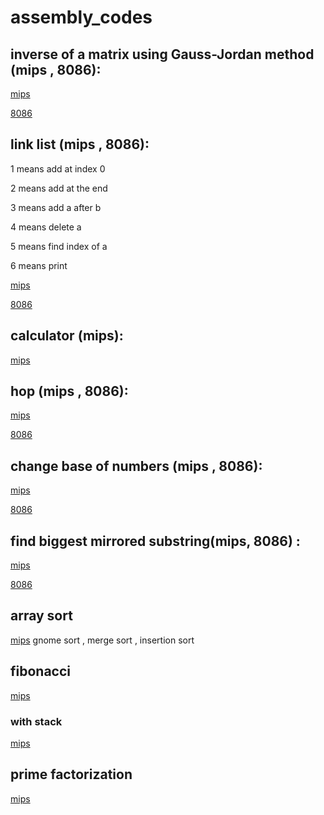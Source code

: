 # assembly_codes

##  inverse of a matrix using Gauss-Jordan method (mips , 8086):
[mips](https://github.com/zahrayousefijamarani/assembly_codes/blob/master/1_mips.asm)

[8086](https://github.com/zahrayousefijamarani/assembly_codes/blob/master/1_8086.asm)

## link list (mips , 8086):
1 means add at index 0

2 means add at the end

3 means add a after b

4 means delete a 

5 means find index of a

6 means print

[mips](https://github.com/zahrayousefijamarani/assembly_codes/blob/master/4_mips.asm)

[8086](https://github.com/zahrayousefijamarani/assembly_codes/blob/master/4_8086.asm)

## calculator (mips):
[mips](https://github.com/zahrayousefijamarani/assembly_codes/blob/master/5_mips.asm)

## hop (mips , 8086):
[mips](https://github.com/zahrayousefijamarani/assembly_codes/blob/master/7_mips.asm)

[8086](https://github.com/zahrayousefijamarani/assembly_codes/blob/master/7_8086.asm)

## change base of numbers (mips , 8086):
[mips](https://github.com/zahrayousefijamarani/assembly_codes/blob/master/7_mips.asm)

[8086](https://github.com/zahrayousefijamarani/assembly_codes/blob/master/7_8086.asm)

## find biggest mirrored substring(mips, 8086) :
[mips](https://github.com/zahrayousefijamarani/assembly_codes/blob/master/7_mips.asm)

[8086](https://github.com/zahrayousefijamarani/assembly_codes/blob/master/7_8086.asm)

## array sort 
[mips](https://github.com/zahrayousefijamarani/assembly_codes/blob/master/3.asm)
gnome sort , merge sort , insertion sort

## fibonacci
[mips](https://github.com/zahrayousefijamarani/assembly_codes/blob/master/1.asm)
### with stack 
[mips](https://github.com/zahrayousefijamarani/assembly_codes/blob/master/4.asm)

## prime factorization
[mips](https://github.com/zahrayousefijamarani/assembly_codes/blob/master/2.asm)





